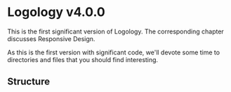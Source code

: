 # Logology v4.0.0

This is the first significant version of Logology. The corresponding chapter discusses Responsive Design.

As this is the first version with significant code, we'll devote some time to directories and files that you should find
interesting.

## Structure
